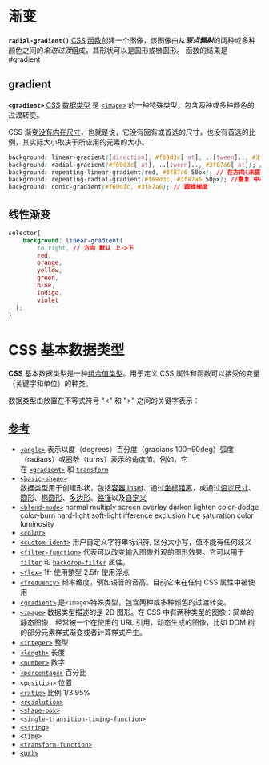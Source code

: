 # 渐变
**`radial-gradient()`** [CSS](https://developer.mozilla.org/zh-CN/docs/Web/CSS) [函数](https://developer.mozilla.org/zh-CN/docs/Web/CSS/CSS_Values_and_Units/CSS_Value_Functions)创建一个图像，该图像由从***原点辐射***的两种或多种颜色之间的*渐进过渡*组成，其形状可以是圆形或椭圆形。
函数的结果是 #gradient

## gradient
**`<gradient>`** [CSS](https://developer.mozilla.org/zh-CN/docs/Web/CSS) [数据类型](https://developer.mozilla.org/zh-CN/docs/Web/CSS/CSS_Values_and_Units/CSS_data_types) 是 [`<image>`](https://developer.mozilla.org/zh-CN/docs/Web/CSS/image) 的一种特殊类型，包含两种或多种颜色的过渡转变。

CSS 渐变[没有内在尺寸](https://developer.mozilla.org/zh-CN/docs/Web/CSS/image#%E6%8F%8F%E8%BF%B0)，也就是说，它没有固有或首选的尺寸，也没有首选的比例，其实际大小取决于所应用的元素的大小。
```css
background: linear-gradient([direction], #f69d3c[ at], ..[tween].., #3f87a6[ at]); // 上右下左
background: radial-gradient(#f69d3c[ at], ..[tween].., #3f87a6[ at]); // 中心辐射 
background: repeating-linear-gradient(red, #3f87a6 50px); // 在方向(未提供默认)重复， 给定进尺,没有平分
background: repeating-radial-gradient(#f69d3c, #3f87a6 50px); //重复 中心辐射  给定进尺
background: conic-gradient(#f69d3c, #3f87a6); // 圆锥梯度
```

## 线性渐变
```css
selector{
	background: linear-gradient(
	    to right, // 方向 默认 上->下
	    red,
	    orange,
	    yellow,
	    green,
	    blue,
	    indigo,
	    violet
  );
}
```
# CSS 基本数据类型

**CSS** 基本数据类型是一种[组合值类型](https://www.w3.org/TR/css3-values/#component-types)。用于定义 CSS 属性和函数可以接受的变量（关键字和单位）的种类。

数据类型由放置在不等式符号 "<" 和 ">" 之间的关键字表示：

## [参考](https://developer.mozilla.org/zh-CN/docs/Web/CSS/CSS_Values_and_Units/CSS_data_types#%E5%8F%82%E8%80%83)

- [`<angle>`](https://developer.mozilla.org/zh-CN/docs/Web/CSS/angle) 
	表示以度（degrees）百分度（gradians 100=90deg）弧度（radians）或圈数（turns）表示的角度值。例如，它在 [`<gradient>`](https://developer.mozilla.org/zh-CN/docs/Web/CSS/gradient) 和 [`transform`](https://developer.mozilla.org/zh-CN/docs/Web/CSS/transform) 
- [`<basic-shape>`](https://developer.mozilla.org/zh-CN/docs/Web/CSS/basic-shape)  
    数据类型用于创建形状，包括[容器 inset](https://developer.mozilla.org/zh-CN/docs/Web/CSS/basic-shape#%E9%80%9A%E8%BF%87%E5%AE%B9%E5%99%A8_inset_%E5%AE%9A%E4%B9%89%E7%9F%A9%E5%BD%A2%E7%9A%84%E8%AF%AD%E6%B3%95)、通过[坐标距离](https://developer.mozilla.org/zh-CN/docs/Web/CSS/basic-shape#%E9%80%9A%E8%BF%87%E8%B7%9D%E7%A6%BB%E5%AE%9A%E4%B9%89%E7%9F%A9%E5%BD%A2%E7%9A%84%E8%AF%AD%E6%B3%95)，或通过[设定尺寸](https://developer.mozilla.org/zh-CN/docs/Web/CSS/basic-shape#%E5%85%B7%E6%9C%89%E5%B0%BA%E5%AF%B8%E7%9A%84%E7%9F%A9%E5%BD%A2%E8%AF%AD%E6%B3%95)、[圆形](https://developer.mozilla.org/zh-CN/docs/Web/CSS/basic-shape#%E5%9C%86%E5%BD%A2%E8%AF%AD%E6%B3%95)、[椭圆形](https://developer.mozilla.org/zh-CN/docs/Web/CSS/basic-shape#%E6%A4%AD%E5%9C%86%E5%BD%A2%E8%AF%AD%E6%B3%95)、[多边形](https://developer.mozilla.org/zh-CN/docs/Web/CSS/basic-shape#%E5%A4%9A%E8%BE%B9%E5%BD%A2%E8%AF%AD%E6%B3%95)、[路径](https://developer.mozilla.org/zh-CN/docs/Web/CSS/basic-shape#%E8%B7%AF%E5%BE%84%E8%AF%AD%E6%B3%95)以及[自定义](https://developer.mozilla.org/zh-CN/docs/Web/CSS/basic-shape#%E5%BD%A2%E7%8A%B6%E8%AF%AD%E6%B3%95)
- [`<blend-mode>`](https://developer.mozilla.org/zh-CN/docs/Web/CSS/blend-mode)
     normal multiply screen overlay darken lighten color-dodge color-burn hard-light soft-light ifference exclusion hue saturation color luminosity
- [`<color>`](https://developer.mozilla.org/zh-CN/docs/Web/CSS/color_value)
- [`<custom-ident>`](https://developer.mozilla.org/zh-CN/docs/Web/CSS/custom-ident)          用户自定义字符串标识符, 区分大小写，值不能有任何歧义
- [`<filter-function>`](https://developer.mozilla.org/zh-CN/docs/Web/CSS/filter-function)    代表可以改变输入图像外观的图形效果。它可以用于[`filter`](https://developer.mozilla.org/zh-CN/docs/Web/CSS/filter) 和 [`backdrop-filter`](https://developer.mozilla.org/zh-CN/docs/Web/CSS/backdrop-filter) 属性。
- [`<flex>`](https://developer.mozilla.org/zh-CN/docs/Web/CSS/flex_value)                         1fr   使用整型  2.5fr  使用浮点 
- [`<frequency>`](https://developer.mozilla.org/zh-CN/docs/Web/CSS/frequency)               频率维度，例如语音的音高。目前它未在任何 CSS 属性中被使用
- [`<gradient>`](https://developer.mozilla.org/zh-CN/docs/Web/CSS/gradient)                 是`<image>`特殊类型，包含两种或多种颜色的过渡转变。
- [`<image>`](https://developer.mozilla.org/zh-CN/docs/Web/CSS/image)
	   数据类型描述的是 2D 图形。在 CSS 中有两种类型的图像：简单的静态图像，经常被一个在使用的 URL 引用，动态生成的图像，比如 DOM 树的部分元素样式渐变或者计算样式产生。
- [`<integer>`](https://developer.mozilla.org/zh-CN/docs/Web/CSS/integer)  整型
- [`<length>`](https://developer.mozilla.org/zh-CN/docs/Web/CSS/length)   长度
- [`<number>`](https://developer.mozilla.org/zh-CN/docs/Web/CSS/number)   数字
- [`<percentage>`](https://developer.mozilla.org/zh-CN/docs/Web/CSS/percentage)  百分比
- [`<position>`](https://developer.mozilla.org/zh-CN/docs/Web/CSS/position_value)  位置
- [`<ratio>`](https://developer.mozilla.org/zh-CN/docs/Web/CSS/ratio) 比例 1/3 95%
- [`<resolution>`](https://developer.mozilla.org/zh-CN/docs/Web/CSS/resolution)
- [`<shape-box>`](https://developer.mozilla.org/zh-CN/docs/Web/CSS/shape-box)
- [`<single-transition-timing-function>`](https://developer.mozilla.org/zh-CN/docs/Web/CSS/single-transition-timing-function)
- [`<string>`](https://developer.mozilla.org/zh-CN/docs/Web/CSS/string)
- [`<time>`](https://developer.mozilla.org/zh-CN/docs/Web/CSS/time)
- [`<transform-function>`](https://developer.mozilla.org/zh-CN/docs/Web/CSS/transform-function)
- [`<url>`](https://developer.mozilla.org/zh-CN/docs/Web/CSS/url_value)
